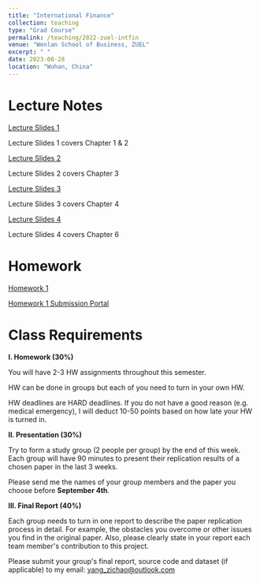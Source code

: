 ```yaml
---
title: "International Finance"
collection: teaching
type: "Grad Course"
permalink: /teaching/2022-zuel-intfin
venue: "Wenlan School of Business, ZUEL"
excerpt: " "
date: 2023-08-28
location: "Wuhan, China"
---
```


# Lecture Notes

[Lecture Slides 1](https://github.com/Anonymous-Y/my_website/blob/4fe236cb2335635c246722d7e59eab61eee9eefb/files/ZUEL/international_finance/slide1.pdf)

Lecture Slides 1 covers Chapter 1 & 2

[Lecture Slides 2](https://github.com/Anonymous-Y/my_website/blob/6f2451eeefeb5e1948e43435305c63e924769507/files/ZUEL/international_finance/slide2.pdf)

Lecture Slides 2 covers Chapter 3

[Lecture Slides 3](https://github.com/Anonymous-Y/my_website/blob/3b76f79aa8a2d055ca5959567e51a2b2e77adc26/files/ZUEL/international_finance/slide3.pdf)

Lecture Slides 3 covers Chapter 4

[Lecture Slides 4](https://github.com/Anonymous-Y/my_website/blob/3b76f79aa8a2d055ca5959567e51a2b2e77adc26/files/ZUEL/international_finance/slide4.pdf)

Lecture Slides 4 covers Chapter 6

# Homework

[Homework 1](https://github.com/Anonymous-Y/my_website/blob/f18b3cb421df59bc2ef8ab842fdf11d5cd73e355/files/ZUEL/international_finance/International%20Finance%20Homework%201.pdf)

[Homework 1 Submission Portal](https://docs.qq.com/form/page/DU0xQR2trcFphVm5q)

<!--[Homework 2](https://github.com/Anonymous-Y/my_website/blob/2e052897c77749336235ef3043b7aeee63941a4d/files/ZUEL/international_finance/International%20Finance%20Homework%202.pdf)-->

<!--[Homework 2 Submission Portal](https://docs.qq.com/form/page/DU3VZU2dQRVFMSWVD)-->

# Class Requirements

**I. Homework (30%)**

You will have 2-3 HW assignments throughout this semester.

HW can be done in groups but each of you need to turn in your own HW.

HW deadlines are HARD deadlines. If you do not have a good reason (e.g. medical emergency), I will deduct 10-50 points based on how late your HW is turned in.

**II. Presentation (30%)**

Try to form a study group (2 people per group) by the end of this week. Each group will have 90 minutes to present their replication results of a chosen paper in the last 3 weeks. 

Please send me the names of your group members and the paper you choose before **September 4th**. 

**III. Final Report (40%)**

Each group needs to turn in one report to describe the paper replication process in detail. For example, the obstacles you overcome or other issues you find in the original paper. Also, please clearly state in your report each team member's contribution to this project.

<!--**Final Report DUE DATE:** 2022.11.30 11:59PM-->

Please submit your group's final report, source code and dataset (if applicable) to my email: yang_zichao@outlook.com

